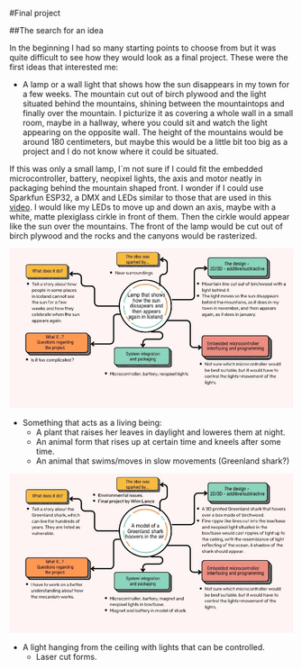 #Final project

##The search for an idea

In the beginning I had so many starting points to choose from but it was quite difficult to see how they would look as a final project. These were the first ideas that interested me:

* A lamp or a wall light that shows how the sun disappears in my town for a few weeks. The mountain cut out of birch plywood and the light situated behind the mountains, shining between the mountaintops and finally over the mountain. I picturize it as covering a whole wall in a small room, maybe in a hallway, where you could sit and watch the light appearing on the opposite wall. The height of the mountains would be around 180 centimeters, but maybe this would be a little bit too big as a project and I do not know where it could be situated.



If this was only a small lamp, I´m not sure if I could fit the embedded microcontroller, battery, neopixel lights, the axis and motor neatly in packaging behind the mountain shaped front. I wonder if I could use Sparkfun ESP32, a DMX and LEDs similar to those that are used in this [video](https://learn.sparkfun.com/tutorials/sparkfun-esp32-dmx-to-led-shield/all). I would like my LEDs to move up and down an axis, maybe with a white, matte plexiglass cirkle in front of them. Then the cirkle would appear like the sun over the mountains. The front of the lamp would be cut out of birch plywood and the rocks and the canyons would be rasterized.

![SunWall](img/SunBehindMountains_86kb.jpg)


* Something that acts as a living being:
    - A plant that raises her leaves in daylight and loweres them at night.
    - An animal form that rises up at certain time and kneels after some time.
    - An animal that swims/moves in slow movements (Greenland shark?)

![GreenlandShark](img/GreenlandShark.jpg)


* A light hanging from the ceiling with lights that can be controlled.
    - Laser cut forms.
